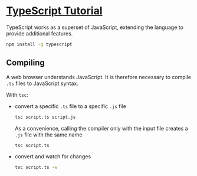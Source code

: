 # [TypeScript Tutorial](https://www.youtube.com/playlist?list=PL4cUxeGkcC9gUgr39Q_yD6v-bSyMwKPUI)

TypeScript works as a superset of JavaScript, extending the language to provide additional features.

```bash
npm install -g typescript
```

## Compiling

A web browser understands JavaScript. It is therefore necessary to compile `.ts` files to JavaScript syntax.

With `tsc`:

- convert a specific `.ts` file to a specific `.js` file

  ```bash
  tsc script.ts script.js
  ```

  As a convenience, calling the compiler only with the input file creates a `.js` file with the same name

  ```bash
  tsc script.ts
  ```

- convert and watch for changes

  ```bash
  tsc script.ts -w
  ```
